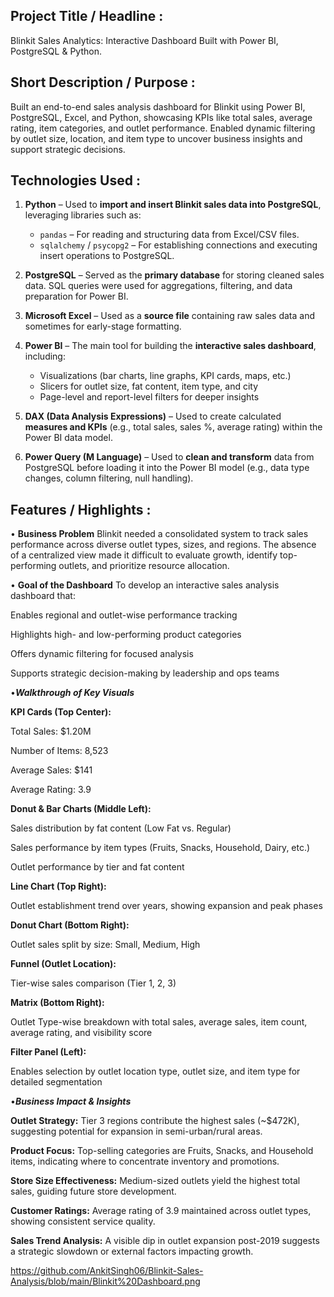 ## Project Title / Headline :
Blinkit Sales Analytics: Interactive Dashboard Built with Power BI, PostgreSQL & Python.

## Short Description / Purpose :
Built an end-to-end sales analysis dashboard for Blinkit using Power BI, PostgreSQL, Excel, and Python, showcasing KPIs like total sales, average rating, item categories, and outlet performance. Enabled dynamic filtering by outlet size, location, and item type to uncover business insights and support strategic decisions.

## Technologies Used :

1. **Python** – Used to **import and insert Blinkit sales data into PostgreSQL**, leveraging libraries such as:

   * `pandas` – For reading and structuring data from Excel/CSV files.
   * `sqlalchemy` / `psycopg2` – For establishing connections and executing insert operations to PostgreSQL.

2. **PostgreSQL** – Served as the **primary database** for storing cleaned sales data. SQL queries were used for aggregations, filtering, and data preparation for Power BI.

3. **Microsoft Excel** – Used as a **source file** containing raw sales data and sometimes for early-stage formatting.

4. **Power BI** – The main tool for building the **interactive sales dashboard**, including:

   * Visualizations (bar charts, line graphs, KPI cards, maps, etc.)
   * Slicers for outlet size, fat content, item type, and city
   * Page-level and report-level filters for deeper insights

5. **DAX (Data Analysis Expressions)** – Used to create calculated **measures and KPIs** (e.g., total sales, sales %, average rating) within the Power BI data model.

6. **Power Query (M Language)** – Used to **clean and transform** data from PostgreSQL before loading it into the Power BI model (e.g., data type changes, column filtering, null handling).

## Features / Highlights :

• **Business Problem**
Blinkit needed a consolidated system to track sales performance across diverse outlet types, sizes, and regions. The absence of a centralized view made it difficult to evaluate growth, identify top-performing outlets, and prioritize resource allocation.

• **Goal of the Dashboard**
To develop an interactive sales analysis dashboard that:

Enables regional and outlet-wise performance tracking

Highlights high- and low-performing product categories

Offers dynamic filtering for focused analysis

Supports strategic decision-making by leadership and ops teams

•***Walkthrough of Key Visuals***

**KPI Cards (Top Center):**

Total Sales: $1.20M

Number of Items: 8,523

Average Sales: $141

Average Rating: 3.9

**Donut & Bar Charts (Middle Left):** 

Sales distribution by fat content (Low Fat vs. Regular)

Sales performance by item types (Fruits, Snacks, Household, Dairy, etc.)

Outlet performance by tier and fat content

**Line Chart (Top Right):**

Outlet establishment trend over years, showing expansion and peak phases

**Donut Chart (Bottom Right):**

Outlet sales split by size: Small, Medium, High

**Funnel (Outlet Location):**

Tier-wise sales comparison (Tier 1, 2, 3)

**Matrix (Bottom Right):**

Outlet Type-wise breakdown with total sales, average sales, item count, average rating, and visibility score

**Filter Panel (Left):**

Enables selection by outlet location type, outlet size, and item type for detailed segmentation

•***Business Impact & Insights***

**Outlet Strategy:** Tier 3 regions contribute the highest sales (~$472K), suggesting potential for expansion in semi-urban/rural areas.

**Product Focus:** Top-selling categories are Fruits, Snacks, and Household items, indicating where to concentrate inventory and promotions.

**Store Size Effectiveness:** Medium-sized outlets yield the highest total sales, guiding future store development.

**Customer Ratings:** Average rating of 3.9 maintained across outlet types, showing consistent service quality.

**Sales Trend Analysis:** A visible dip in outlet expansion post-2019 suggests a strategic slowdown or external factors impacting growth.





https://github.com/AnkitSingh06/Blinkit-Sales-Analysis/blob/main/Blinkit%20Dashboard.png



                      

